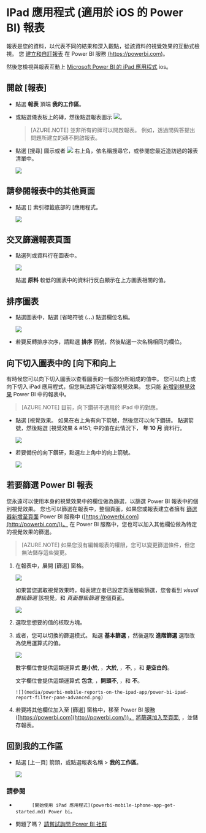 <properties 
   pageTitle="IPad 應用程式上的報表"
   description="深入了解適用於 ipad 的 iOS Power BI 行動應用程式中檢視報表。 Power BI 服務，來建立報表，然後在行動應用程式互動。"
   services="powerbi" 
   documentationCenter="" 
   authors="maggiesMSFT" 
   manager="erikre" 
   backup=""
   editor=""
   tags=""
   qualityFocus="no"
   qualityDate=""/>
 
<tags
   ms.service="powerbi"
   ms.devlang="NA"
   ms.topic="article"
   ms.tgt_pltfrm="NA"
   ms.workload="powerbi"
   ms.date="10/10/2016"
   ms.author="maggies"/>
# <a name="reports-on-the-ipad-app-(power-bi-for-ios)"></a>IPad 應用程式 (適用於 iOS 的 Power BI) 報表

報表是您的資料，以代表不同的結果和深入觀點，從該資料的視覺效果的互動式檢視。 您 [建立和自訂報表](powerbi-service-create-a-new-report.md) 在 Power BI 服務 [(https://powerbi.com)](https://powerbi.com)。

然後您檢視與報表互動上 [Microsoft Power BI 的 iPad 應用程式](http://go.microsoft.com/fwlink/?LinkId=522062) ios。

## <a name="open-reports"></a>開啟 [報表]

-   點選 **報表** 頂端 **我的工作區**。

-   或點選儀表板上的磚，然後點選報表圖示 ![](media/powerbi-mobile-reports-on-the-ipad-app/power-bi-ipad-open-report-icon.png)。

    > [AZURE.NOTE]  並非所有的牌可以開啟報表。 例如，透過問與答提出問題所建立的磚不開啟報表。

-   點選 [搜尋] 圖示或者 ![](media/powerbi-mobile-reports-on-the-ipad-app/power-bi-ipad-search-icon.png) 右上角，依名稱搜尋它，或參閱您最近造訪過的報表清單中。

    ![](media/powerbi-mobile-reports-on-the-ipad-app/power-bi-ipad-report-search.png)

## <a name="see-other-pages-in-the-report"></a>請參閱報表中的其他頁面

-   點選 [] 索引標籤底部的 [應用程式。

    ![](media/powerbi-mobile-reports-on-the-ipad-app/power-bi-ipad-report-tabs.png)


## <a name="cross-filter-a-report-page"></a>交叉篩選報表頁面

-   點選列或資料行在圖表中。

    ![](media/powerbi-mobile-reports-on-the-ipad-app/PBI_iPad_Xflter.png)

    點選 **原料** 較低的圖表中的資料行反白顯示在上方圖表相關的值。

## <a name="sort-a-chart"></a>排序圖表

-  點選圖表中，點選 [省略符號 (**...**) 點選欄位名稱。

    ![](media/powerbi-mobile-reports-on-the-ipad-app/power-bi-ipad-report-sort-order.png)

-   若要反轉排序次序，請點選 **排序** 箭號，然後點選一次名稱相同的欄位。

## <a name="drill-down-and-up-in-a-chart"></a>向下切入圖表中的 [向下和向上

有時候您可以向下切入圖表以查看圖表的一個部分所組成的值中。 您可以向上或向下切入 iPad 應用程式，但您無法將它新增至視覺效果。 您只能 [新增到視覺效果](powerbi-service-drill-down-in-a-visualization.md) Power BI 中的報表中。 

> [AZURE.NOTE]  目前，向下鑽研不適用於 iPad 中的對應。

-   點選 [視覺效果。 如果在右上角有向下箭號，然後您可以向下鑽研。 點選箭號，然後點選 [視覺效果 & #151; 中的值在此情況下， **年 10 月** 資料行。

    ![](media/powerbi-mobile-reports-on-the-ipad-app/PBI_iPad_DrillDownNew.png)

-   若要備份的向下鑽研，點選左上角中的向上箭號。

    ![](media/powerbi-mobile-reports-on-the-ipad-app/PBI_iPad_DrillUpNew.png)

## <a name="filter-a-power-bi-report"></a>若要篩選 Power BI 報表

您永遠可以使用本身的視覺效果中的欄位做為篩選，以篩選 Power BI 報表中的個別視覺效果。 您也可以篩選在報表中，整個頁面，如果您或報表建立者擁有 [篩選器新增至頁面](powerbi-service-add-a-filter-to-a-report.md) Power BI 服務中 ([https://powerbi.com](http://powerbi.com/))。 在 Power BI 服務中，您也可以加入其他欄位做為特定的視覺效果的篩選。 

> [AZURE.NOTE]  如果您沒有編輯報表的權限，您可以變更篩選條件，但您無法儲存這些變更。 

1. 在報表中，展開 [篩選] 窗格。

    ![](media/powerbi-mobile-reports-on-the-ipad-app/PBI_WinAppCollapsFilter.png)

    如果當您選取視覺效果時，報表建立者已設定頁面層級篩選，您會看到 *visual 層級篩選* 該視覺，和 *頁面層級篩選* 整個頁面。

    ![](media/powerbi-mobile-reports-on-the-ipad-app/power-bi-ipad-report-filter-pane-basic-visual.png)

2. 選取您想要的值的核取方塊。

3. 或者，您可以切換的篩選模式。 點選 **基本篩選** ，然後選取 **進階篩選** 選取改為使用運算式的值。

    ![](media/powerbi-mobile-reports-on-the-ipad-app/power-bi-ipad-report-filter-type.png)

     數字欄位會提供這類運算式 **是小於**, ，**大於**, ，**不**, ，和 **是空白的**。

     文字欄位會提供這類運算式 **包含**, ，**開頭不**, ，和 **不**。

       ![](media/powerbi-mobile-reports-on-the-ipad-app/power-bi-ipad-report-filter-pane-advanced.png)

4.  若要將其他欄位加入至 [篩選] 窗格中，移至 Power BI 服務 ([https://powerbi.com](http://powerbi.com/))， [將篩選加入至頁面](powerbi-service-add-a-filter-to-a-report.md), ，並儲存報表。

## <a name="go-back-to-my-workspace"></a>回到我的工作區

-  點選 [上一頁] 箭頭，或點選報表名稱 > **我的工作區**。

    ![](media/powerbi-mobile-reports-in-the-windows-app/power-bi-windows-10-report-breadcrumb.png)


### <a name="see-also"></a>請參閱 

-  
            [開始使用 iPad 應用程式](powerbi-mobile-iphone-app-get-started.md) Power bi。
- 問題了嗎？ 
            [請嘗試詢問 Power BI 社群](http://community.powerbi.com/)


